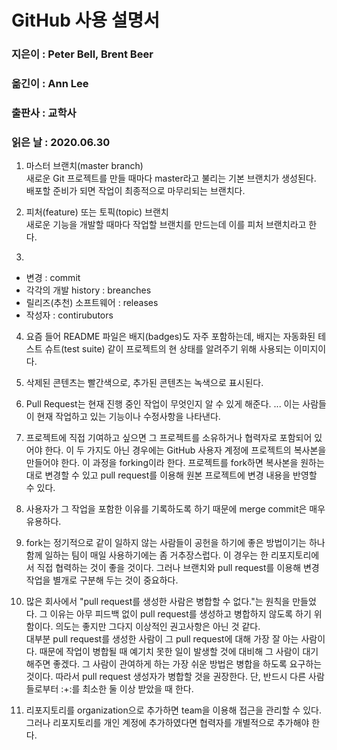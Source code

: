 # GitHub 사용 설명서
### 지은이 : Peter Bell, Brent Beer
### 옮긴이 : Ann Lee
### 출판사 : 교학사
### 읽은 날 : 2020.06.30

1. 마스터 브랜치(master branch)  
새로운 Git 프로젝트를 만들 때마다 master라고 불리는 기본 브랜치가 생성된다. 배포할 준비가 되면 작업이 최종적으로 마무리되는 브랜치다.

2. 피처(feature) 또는 토픽(topic) 브랜치  
새로운 기능을 개발할 때마다 작업할 브랜치를 만드는데 이를 피처 브랜치라고 한다.

3.  
- 변경 : commit
- 각각의 개발 history : breanches
- 릴리즈(추천) 소프트웨어 : releases
- 작성자 : contirubutors

4. 요즘 들어 README 파일은 배지(badges)도 자주 포함하는데, 배지는 자동화된 테스트 슈트(test suite) 같이 프로젝트의 현 상태를 알려주기 위해 사용되는 이미지이다.

5. 삭제된 콘텐츠는 빨간색으로, 추가된 콘텐츠는 녹색으로 표시된다.

6. Pull Request는 현재 진행 중인 작업이 무엇인지 알 수 있게 해준다. ... 이는 사람들이 현재 작업하고 있는 기능이나 수정사항을 나타낸다.

7. 프로젝트에 직접 기여하고 싶으면 그 프로젝트를 소유하거나 협력자로 포함되어 있어야 한다. 이 두 가지도 아닌 경우에는 GitHub 사용자 계정에 프로젝트의 복사본을 만들어야 한다. 이 과정을 forking이라 한다. 프로젝트를 fork하면 복사본을 원하는 대로 변경할 수 있고 pull request를 이용해 원본 프로젝트에 변경 내용을 반영할 수 있다.

8. 사용자가 그 작업을 포함한 이유를 기록하도록 하기 때문에 merge commit은 매우 유용하다.

9. fork는 정기적으로 같이 일하지 않는 사람들이 공헌을 하기에 좋은 방법이기는 하나 함께 일하는 팀이 매일 사용하기에는 좀 거추장스럽다. 이 경우는 한 리포지토리에서 직접 협력하는 것이 좋을 것이다. 그러나 브랜치와 pull request를 이용해 변경 작업을 별개로 구분해 두는 것이 중요하다.

10. 많은 회사에서 "pull request를 생성한 사람은 병합할 수 없다."는 원칙을 만들었다. 그 이유는 아무 피드백 없이 pull request를 생성하고 병합하지 않도록 하기 위함이다. 의도는 좋지만 그다지 이상적인 권고사항은 아닌 것 같다.  
대부분 pull request를 생성한 사람이 그 pull request에 대해 가장 잘 아는 사람이다. 때문에 작업이 병합될 때 예기치 못한 일이 발생할 것에 대비해 그 사람이 대기해주면 좋겠다. 그 사람이 관여하게 하는 가장 쉬운 방법은 병합을 하도록 요구하는 것이다. 따라서 pull request 생성자가 병합할 것을 권장한다. 단, 반드시 다른 사람들로부터 :+:를 최소한 둘 이상 받았을 때 한다.

11. 리포지토리를 organization으로 추가하면 team을 이용해 접근을 관리할 수 있다. 그러나 리포지토리를 개인 계정에 추가하였다면 협력자를 개별적으로 추가해야 한다.